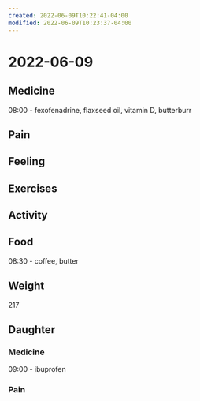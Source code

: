 ```yaml
---
created: 2022-06-09T10:22:41-04:00
modified: 2022-06-09T10:23:37-04:00
---
```


# 2022-06-09

## Medicine

08:00 - fexofenadrine, flaxseed oil, vitamin D, butterburr 


## Pain


## Feeling


## Exercises


## Activity


## Food

08:30 - coffee, butter 


## Weight

217

## Daughter

### Medicine

09:00 - ibuprofen 


### Pain
